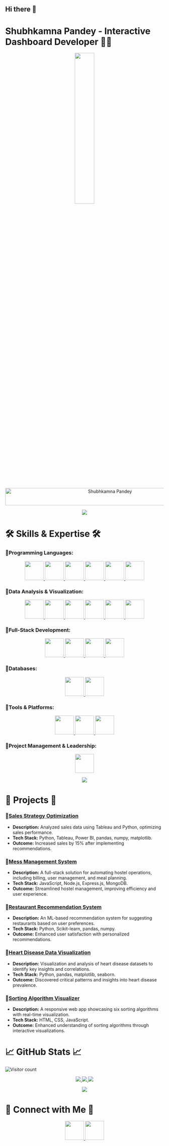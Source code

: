 ## Hi there 👋

<!--
**zShubh/zShubh** is a ✨ _special_ ✨ repository because its `README.md` (this file) appears on your GitHub profile.

Here are some ideas to get you started:

- 🔭 I’m currently working on ...
- 🌱 I’m currently learning ...
- 👯 I’m looking to collaborate on ...
- 🤔 I’m looking for help with ...
- 💬 Ask me about ...
- 📫 How to reach me: ...
- 😄 Pronouns: ...
- ⚡ Fun fact: ...
-->
# Shubhkamna Pandey - Interactive Dashboard Developer 👩‍💻

<p align="center">
  <img src="img.png" width="35%">
</p>

<div align="center">
  <img src="https://readme-typing-svg.herokuapp.com?font=Kaushan+Script&size=40&duration=3500&color=447FF7&background=FFFFFF00&center=true&vCenter=true&width=650&height=55&lines=Hey!+It's+Shubhkamna+Pandey+%F0%9F%91%8B%F0%9F%8F%BB;I+am+an+Interactive+Dashboard+Developer+%F0%9F%93%88;I+am+from+India+%F0%9F%87%AE%F0%9F%87%B3;Building+Data-Driven+Insights+%F0%9F%93%8A" alt="Shubhkamna Pandey" width="650" height="55">
</div>

<p align="center">
  <img src="https://user-images.githubusercontent.com/73097560/115834477-dbab4500-a447-11eb-908a-139a6edaec5c.gif">
</p>

# 🛠 Skills & Expertise 🛠

### 🔹Programming Languages:

<p align="center">
  <a href="https://www.python.org/" target="_blank">
    <img src="https://img.icons8.com/color/452/python.png" height=60 width=60 />
  </a>
  <a href="https://en.cppreference.com/w/cpp" target="_blank">
    <img src="https://img.icons8.com/color/452/c-plus-plus-logo.png" height=60 width=60 />
  </a>
  <a href="https://www.cprogramming.com/" target="_blank">
    <img src="https://img.icons8.com/color/452/c-programming.png" height=60 width=60 />
  </a>
  <a href="https://developer.mozilla.org/en-US/docs/Web/JavaScript" target="_blank">
    <img src="https://img.icons8.com/color/452/javascript.png" height=60 width=60 />
  </a>
  <a href="https://www.w3.org/html/" target="_blank">
    <img src="https://img.icons8.com/color/452/html-5.png" height=60 width=60 />
  </a>
  <a href="https://www.w3.org/Style/CSS/Overview.en.html" target="_blank">
    <img src="https://img.icons8.com/color/452/css3.png" height=60 width=60 />
  </a>
</p>

### 🔹Data Analysis & Visualization:

<p align="center">
  <a href="https://www.tableau.com/" target="_blank">
    <img src="https://img.icons8.com/color/452/tableau-software.png" height=60 width=60 />
  </a>
  <a href="https://powerbi.microsoft.com/" target="_blank">
    <img src="https://img.icons8.com/color/452/power-bi.png" height=60 width=60 />
  </a>
  <a href="https://pandas.pydata.org/" target="_blank">
    <img src="https://img.icons8.com/color/452/pandas.png" height=60 width=60 />
  </a>
  <a href="https://numpy.org/" target="_blank">
    <img src="https://img.icons8.com/color/452/numpy.png" height=60 width=60 />
  </a>
  <a href="https://matplotlib.org/" target="_blank">
    <img src="https://img.icons8.com/color/452/matplotlib.png" height=60 width=60 />
  </a>
  <a href="https://streamlit.io/" target="_blank">
    <img src="https://streamlit.io/images/brand/streamlit-mark-color.png" height=60 width=60 />
  </a>
</p>

### 🔹Full-Stack Development:

<p align="center">
  <a href="https://nodejs.org/" target="_blank">
    <img src="https://img.icons8.com/color/452/nodejs.png" height=60 width=60 />
  </a>
  <a href="https://expressjs.com/" target="_blank">
    <img src="https://img.icons8.com/color/452/express-js.png" height=60 width=60 />
  </a>
  <a href="https://www.mongodb.com/" target="_blank">
    <img src="https://img.icons8.com/color/452/mongodb.png" height=60 width=60 />
  </a>
  <a href="https://getbootstrap.com/" target="_blank">
    <img src="https://img.icons8.com/color/452/bootstrap.png" height=60 width=60 />
  </a>
</p>

### 🔹Databases:

<p align="center">
  <a href="https://www.mysql.com/" target="_blank">
    <img src="https://img.icons8.com/color/452/mysql-logo.png" height=60 width=60 />
  </a>
  <a href="https://www.sqlite.org/index.html" target="_blank">
    <img src="https://img.icons8.com/color/452/sqlite.png" height=60 width=60 />
  </a>
</p>

### 🔹Tools & Platforms:

<p align="center">
  <a href="https://git-scm.com/" target="_blank">
    <img src="https://img.icons8.com/color/452/git.png" height=60 width=60 />
  </a>
  <a href="https://github.com/" target="_blank">
    <img src="https://img.icons8.com/color/452/github.png" height=60 width=60 />
  </a>
  <a href="https://www.microsoft.com/en-us/microsoft-365/excel" target="_blank">
    <img src="https://img.icons8.com/color/452/microsoft-excel.png" height=60 width=60 />
  </a>
</p>

### 🔹Project Management & Leadership:

<p align="center">
  <a href="https://www.nccindia.nic.in/" target="_blank">
    <img src="https://img.icons8.com/color/452/ncc.png" height=60 width=60 />
  </a>
</p>

<p align="center">
  <img src="https://user-images.githubusercontent.com/73097560/115834477-dbab4500-a447-11eb-908a-139a6edaec5c.gif">
</p>

# 🚀 Projects 🚀

### 🔹[Sales Strategy Optimization](https://github.com/zShubh/Sales-Strategy-Optimization)
- **Description:** Analyzed sales data using Tableau and Python, optimizing sales performance.
- **Tech Stack:** Python, Tableau, Power BI, pandas, numpy, matplotlib.
- **Outcome:** Increased sales by 15% after implementing recommendations.

### 🔹[Mess Management System](https://github.com/zShubh/Mess-Management-System)
- **Description:** A full-stack solution for automating hostel operations, including billing, user management, and meal planning.
- **Tech Stack:** JavaScript, Node.js, Express.js, MongoDB.
- **Outcome:** Streamlined hostel management, improving efficiency and user experience.

### 🔹[Restaurant Recommendation System](https://github.com/zShubh/Restaurant-Recommendation)
- **Description:** An ML-based recommendation system for suggesting restaurants based on user preferences.
- **Tech Stack:** Python, Scikit-learn, pandas, numpy.
- **Outcome:** Enhanced user satisfaction with personalized recommendations.

### 🔹[Heart Disease Data Visualization](https://github.com/zShubh/Data-Visualization-on-Heart-Disease-Dataset)
- **Description:** Visualization and analysis of heart disease datasets to identify key insights and correlations.
- **Tech Stack:** Python, pandas, matplotlib, seaborn.
- **Outcome:** Discovered critical patterns and insights into heart disease prevalence.

### 🔹[Sorting Algorithm Visualizer](https://github.com/zShubh/SortingAlgo-Visualizer)
- **Description:** A responsive web app showcasing six sorting algorithms with real-time visualization.
- **Tech Stack:** HTML, CSS, JavaScript.
- **Outcome:** Enhanced understanding of sorting algorithms through interactive visualizations.

# 📈 GitHub Stats 📈

![Visitor count](https://komarev.com/ghpvc/?username=zShubh&color=447ff7&label=Visitor+count)

<p align="center">
  <a href="https://github.com/zShubh">
    <img src="https://github-readme-stats.vercel.app/api?username=zShubh&show_icons=true&theme=github_dark&hide_border=true" />
    <img src="https://github-readme-streak-stats.herokuapp.com/?user=zShubh&theme=github-dark-blue&hide_border=true" />
    <img src="https://activity-graph.herokuapp.com/graph?username=zShubh&theme=react-dark" />
  </a>
</p>

<p align="center">
  <img src="https://user-images.githubusercontent.com/73097560/115834477-dbab4500-a447-11eb-908a-139a6edaec5c.gif">
</p>

# 🌟 Connect with Me 🌟

<p align="center">
  <a href="https://www.linkedin.com/in/shubhkamna-pandey-a04925254" target="_blank">
    <img src="https://img.icons8.com/color/452/linkedin.png" height=60 width=60 />
  </a>
  <a href="mailto:shubhkamna13pandey520@gmail.com" target="_blank">
    <img src="https://img.icons8.com/color/452/gmail.png" height=60 width=60 />
  </a>
</p>

